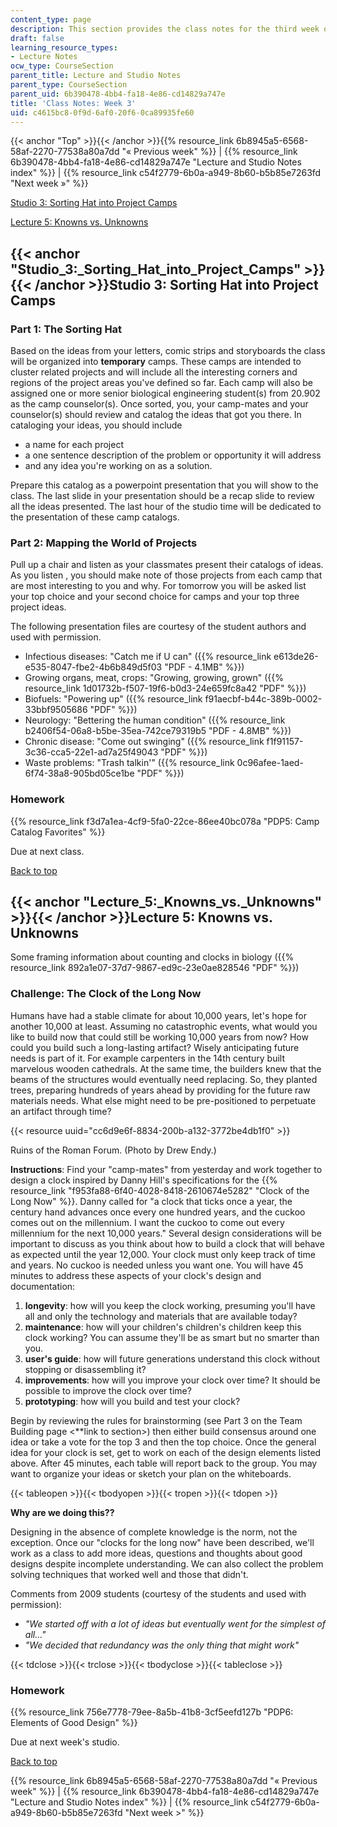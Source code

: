 ```yaml
---
content_type: page
description: This section provides the class notes for the third week of the course.
draft: false
learning_resource_types:
- Lecture Notes
ocw_type: CourseSection
parent_title: Lecture and Studio Notes
parent_type: CourseSection
parent_uid: 6b390478-4bb4-fa18-4e86-cd14829a747e
title: 'Class Notes: Week 3'
uid: c4615bc8-0f9d-6af0-20f6-0ca89935fe60
---
```

{{< anchor "Top" >}}{{< /anchor >}}{{% resource_link 6b8945a5-6568-58af-2270-77538a80a7dd "« Previous week" %}} | {{% resource_link 6b390478-4bb4-fa18-4e86-cd14829a747e "Lecture and Studio Notes index" %}} | {{% resource_link c54f2779-6b0a-a949-8b60-b5b85e7263fd "Next week »" %}}

[Studio 3: Sorting Hat into Project Camps](#Studio_3:_Sorting_Hat_into_Project_Camps)

[Lecture 5: Knowns vs. Unknowns](#Lecture_5:_Knowns_vs._Unknowns)

## {{< anchor "Studio_3:_Sorting_Hat_into_Project_Camps" >}}{{< /anchor >}}Studio 3: Sorting Hat into Project Camps

### Part 1: The Sorting Hat

Based on the ideas from your letters, comic strips and storyboards the class will be organized into **temporary** camps. These camps are intended to cluster related projects and will include all the interesting corners and regions of the project areas you've defined so far. Each camp will also be assigned one or more senior biological engineering student(s) from 20.902 as the camp counselor(s). Once sorted, you, your camp-mates and your counselor(s) should review and catalog the ideas that got you there. In cataloging your ideas, you should include

- a name for each project
- a one sentence description of the problem or opportunity it will address
- and any idea you're working on as a solution.

Prepare this catalog as a powerpoint presentation that you will show to the class. The last slide in your presentation should be a recap slide to review all the ideas presented. The last hour of the studio time will be dedicated to the presentation of these camp catalogs.

### Part 2: Mapping the World of Projects

Pull up a chair and listen as your classmates present their catalogs of ideas. As you listen , you should make note of those projects from each camp that are most interesting to you and why. For tomorrow you will be asked list your top choice and your second choice for camps and your top three project ideas.

The following presentation files are courtesy of the student authors and used with permission.

- Infectious diseases: "Catch me if U can" ({{% resource_link e613de26-e535-8047-fbe2-4b6b849d5f03 "PDF - 4.1MB" %}})
- Growing organs, meat, crops: "Growing, growing, grown" ({{% resource_link 1d01732b-f507-19f6-b0d3-24e659fc8a42 "PDF" %}})
- Biofuels: "Powering up" ({{% resource_link f91aecbf-b44c-389b-0002-33bbf9505686 "PDF" %}})
- Neurology: "Bettering the human condition" ({{% resource_link b2406f54-06a8-b5be-35ea-742ce79319b5 "PDF - 4.8MB" %}})
- Chronic disease: "Come out swinging" ({{% resource_link f1f91157-3c36-cca5-22e1-ad7a25f49043 "PDF" %}})
- Waste problems: "Trash talkin'" ({{% resource_link 0c96afee-1aed-6f74-38a8-905bd05ce1be "PDF" %}})

### Homework

{{% resource_link f3d7a1ea-4cf9-5fa0-22ce-86ee40bc078a "PDP5: Camp Catalog Favorites" %}}

Due at next class.

[Back to top](#Top)

## {{< anchor "Lecture_5:_Knowns_vs._Unknowns" >}}{{< /anchor >}}Lecture 5: Knowns vs. Unknowns

Some framing information about counting and clocks in biology ({{% resource_link 892a1e07-37d7-9867-ed9c-23e0ae828546 "PDF" %}})

### Challenge: The Clock of the Long Now

Humans have had a stable climate for about 10,000 years, let's hope for another 10,000 at least. Assuming no catastrophic events, what would you like to build now that could still be working 10,000 years from now? How could you build such a long-lasting artifact? Wisely anticipating future needs is part of it. For example carpenters in the 14th century built marvelous wooden cathedrals. At the same time, the builders knew that the beams of the structures would eventually need replacing. So, they planted trees, preparing hundreds of years ahead by providing for the future raw materials needs. What else might need to be pre-positioned to perpetuate an artifact through time?

{{< resource uuid="cc6d9e6f-8834-200b-a132-3772be4db1f0" >}}

Ruins of the Roman Forum. (Photo by Drew Endy.)

**Instructions**: Find your "camp-mates" from yesterday and work together to design a clock inspired by Danny Hill's specifications for the {{% resource_link "f953fa88-6f40-4028-8418-2610674e5282" "Clock of the Long Now" %}}. Danny called for "a clock that ticks once a year, the century hand advances once every one hundred years, and the cuckoo comes out on the millennium. I want the cuckoo to come out every millennium for the next 10,000 years." Several design considerations will be important to discuss as you think about how to build a clock that will behave as expected until the year 12,000. Your clock must only keep track of time and years. No cuckoo is needed unless you want one. You will have 45 minutes to address these aspects of your clock's design and documentation:

1. **longevity**: how will you keep the clock working, presuming you'll have all and only the technology and materials that are available today?
2. **maintenance**: how will your children's children's children keep this clock working? You can assume they'll be as smart but no smarter than you.
3. **user's guide**: how will future generations understand this clock without stopping or disassembling it?
4. **improvements**: how will you improve your clock over time? It should be possible to improve the clock over time?
5. **prototyping**: how will you build and test your clock?

Begin by reviewing the rules for brainstorming (see Part 3 on the Team Building page \<\*\*link to section>) then either build consensus around one idea or take a vote for the top 3 and then the top choice. Once the general idea for your clock is set, get to work on each of the design elements listed above. After 45 minutes, each table will report back to the group. You may want to organize your ideas or sketch your plan on the whiteboards.

{{< tableopen >}}{{< tbodyopen >}}{{< tropen >}}{{< tdopen >}}

**Why are we doing this??**

Designing in the absence of complete knowledge is the norm, not the exception. Once our "clocks for the long now" have been described, we'll work as a class to add more ideas, questions and thoughts about good designs despite incomplete understanding. We can also collect the problem solving techniques that worked well and those that didn't.

Comments from 2009 students (courtesy of the students and used with permission):

- *"We started off with a lot of ideas but eventually went for the simplest of all…"*
- *"We decided that redundancy was the only thing that might work"*

{{< tdclose >}}{{< trclose >}}{{< tbodyclose >}}{{< tableclose >}}

### Homework

{{% resource_link 756e7778-79ee-8a5b-41b8-3cf5eefd127b "PDP6: Elements of Good Design" %}}

Due at next week's studio.

[Back to top](#Top)

{{% resource_link 6b8945a5-6568-58af-2270-77538a80a7dd "« Previous week" %}} | {{% resource_link 6b390478-4bb4-fa18-4e86-cd14829a747e "Lecture and Studio Notes index" %}} | {{% resource_link c54f2779-6b0a-a949-8b60-b5b85e7263fd "Next week >" %}}
